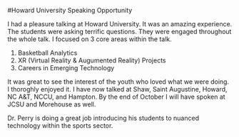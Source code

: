 #Howard University Speaking Opportunity 

I had a pleasure talking at Howard University. It was an amazing experience. The students were asking terrific questions. They were engaged throughout 
the whole talk. I focused on 3 core areas within the talk. 

1. Basketball Analytics 
2. XR (Virtual Reality & Augumented Reality) Projects 
3. Careers in Emerging Technology 

It was great to see the interest of the youth who loved what we were doing. I thoroghly enjoyed it. I have now talked at Shaw, Saint Augustine, Howard, NC A&T, NCCU, and Hampton. 
By the end of October I will have spoken at JCSU and Morehouse as well. 

Dr. Perry is doing a great job introducing his students to nuanced technology within the sports sector. 



